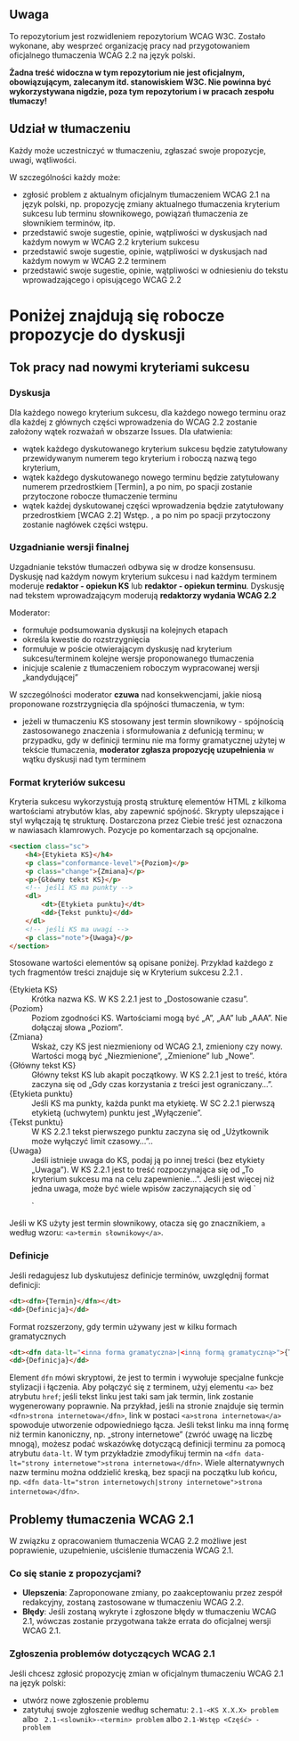 ## Uwaga

To repozytorium jest rozwidleniem repozytorium WCAG W3C. Zostało wykonane, aby wesprzeć organizację pracy nad przygotowaniem oficjalnego tłumaczenia WCAG 2.2 na język polski.

**Żadna treść widoczna w tym repozytorium nie jest oficjalnym, obowiązującym, zalecanym itd. stanowiskiem W3C. Nie powinna być wykorzystywana nigdzie, poza tym repozytorium i w pracach zespołu tłumaczy!**

## Udział w tłumaczeniu

Każdy może uczestniczyć w tłumaczeniu, zgłaszać swoje propozycje, uwagi, wątliwości.

W szczególności każdy może:

- zgłosić problem z aktualnym oficjalnym tłumaczeniem WCAG 2.1 na język polski, np. propozycję zmiany aktualnego tłumaczenia kryterium sukcesu lub terminu słownikowego, powiązań tłumaczenia ze słownikiem terminów, itp.
- przedstawić swoje sugestie, opinie, wątpliwości w dyskusjach nad każdym nowym w WCAG 2.2 kryterium sukcesu  
- przedstawić swoje sugestie, opinie, wątpliwości w dyskusjach nad każdym nowym w WCAG 2.2 terminem
- przedstawić swoje sugestie, opinie, wątpliwości w odniesieniu do tekstu wprowadzającego i opisującego WCAG 2.2

# Poniżej znajdują się robocze propozycje do dyskusji

## Tok pracy nad nowymi kryteriami sukcesu

### Dyskusja

Dla każdego nowego kryterium sukcesu, dla każdego nowego terminu oraz dla każdej z głównych części wprowadzenia do WCAG 2.2 zostanie założony wątek rozważań w obszarze Issues.
Dla ułatwienia:

- wątek każdego dyskutowanego kryterium sukcesu będzie zatytułowany przewidywanym numerem tego kryterium i roboczą nazwą tego kryterium,
- wątek każdego dyskutowanego nowego terminu będzie zatytułowany numerem przedrostkiem [Termin], a po nim, po spacji zostanie przytoczone robocze tłumaczenie terminu
- wątek każdej dyskutowanej części wprowadzenia będzie zatytułowany przedrostkiem [WCAG 2.2] Wstęp. , a po nim po spacji przytoczony zostanie nagłówek części wstępu. 

### Uzgadnianie wersji finalnej
Uzgadnianie tekstów tłumaczeń odbywa się w drodze konsensusu.
Dyskusję nad każdym nowym kryterium sukcesu i nad każdym terminem moderuje **redaktor - opiekun KS** lub **redaktor - opiekun terminu**.
Dyskusję nad tekstem wprowadzającym moderują **redaktorzy wydania WCAG 2.2**

Moderator:

- formułuje podsumowania dyskusji na kolejnych etapach
- określa kwestie do rozstrzygnięcia
- formułuje w poście otwierającym dyskusję nad kryterium sukcesu/terminem kolejne wersje proponowanego tłumaczenia
- inicjuje scalenie z tłumaczeniem roboczym wypracowanej wersji „kandydującej”

W szczególności moderator **czuwa** nad konsekwencjami, jakie niosą proponowane rozstrzygnięcia dla spójności tłumaczenia, w tym:
- jeżeli w tłumaczeniu KS stosowany jest termin słownikowy - spójnością zastosowanego znaczenia i sformułowania z defunicją terminu; w przypadku, gdy w definicji terminu nie ma formy gramatycznej użytej w tekście tłumaczenia, **moderator zgłasza propozycję uzupełnienia** w wątku dyskusji nad tym terminem   
 
### Format kryteriów sukcesu

Kryteria sukcesu wykorzystują prostą strukturę elementów HTML z kilkoma wartościami atrybutów klas, aby zapewnić spójność. Skrypty ulepszające i styl wyłączają tę strukturę. Dostarczona przez Ciebie treść jest oznaczona w nawiasach klamrowych. Pozycje po komentarzach są opcjonalne.

```html
<section class="sc">
	<h4>{Etykieta KS}</h4>
	<p class="conformance-level">{Poziom}</p>
	<p class="change">{Zmiana}</p>
	<p>{Główny tekst KS}</p>
	<!-- jeśli KS ma punkty -->
	<dl>
		<dt>{Etykieta punktu}</dt>
		<dd>{Tekst punktu}</dd>
	</dl>
	<!-- jeśli KS ma uwagi -->
	<p class="note">{Uwaga}</p>
</section>
```

Stosowane wartości elementów są opisane poniżej. Przykład każdego z tych fragmentów treści znajduje się w Kryterium sukcesu 2.2.1 .

<dl>
	<dt>{Etykieta KS}</dt>
	<dd>Krótka nazwa KS. W KS 2.2.1 jest to „Dostosowanie czasu”.</dd>
	<dt>{Poziom}</dt>
	<dd>Poziom zgodności KS. Wartościami mogą być „A”, „AA” lub „AAA”. Nie dołączaj słowa „Poziom”.</dd>
	<dt>{Zmiana}</dt>
	<dd>Wskaż, czy KS jest niezmieniony od WCAG 2.1, zmieniony czy nowy. Wartości mogą być „Niezmienione”, „Zmienione” lub „Nowe”.</dd>
	<dt>{Główny tekst KS}</dt>
	<dd>Główny tekst KS lub akapit początkowy. W KS 2.2.1 jest to treść, która zaczyna się od „Gdy czas korzystania z treści jest ograniczany…”.</dd>
	<dt>{Etykieta punktu}</dt>
	<dd>Jeśli KS ma punkty, każda punkt ma etykietę. W SC 2.2.1 pierwszą etykietą (uchwytem) punktu jest „Wyłączenie”.</dd>
	<dt>{Tekst punktu}</dt>
	<dd>W KS 2.2.1 tekst pierwszego punktu zaczyna się od „Użytkownik może wyłączyć limit czasowy…”..</dd>
	<dt>{Uwaga}</dt>
	<dd>Jeśli istnieje uwaga do KS, podaj ją po innej treści (bez etykiety „Uwaga”). W KS 2.2.1 jest to treść rozpoczynająca się od „To kryterium sukcesu ma na celu zapewnienie…”. Jeśli jest więcej niż jedna uwaga, może być wiele wpisów zaczynających się od `<p class="note">`</dd>
</dl> 

Jeśli w KS użyty jest termin słownikowy, otacza się go znacznikiem, `a` według wzoru: `<a>termin słownikowy</a>`.
 
### Definicje

Jeśli redagujesz lub dyskutujesz definicje terminów, uwzględnij format definicji: 

```html
<dt><dfn>{Termin}</dfn></dt>
<dd>{Definicja}</dd>
```

Format rozszerzony, gdy termin używany jest w kilku formach gramatycznych

```html
<dt><dfn data-lt="<inna forma gramatyczna>|<inną formą gramatyczną>">{Termin}</dfn></dt>
<dd>{Definicja}</dd>
```

Element ```dfn``` mówi skryptowi, że jest to termin i wywołuje specjalne funkcje stylizacji i łączenia. Aby połączyć się z terminem, użyj elementu `<a>` bez atrybutu `href`; jeśli tekst linku jest taki sam jak termin, link zostanie wygenerowany poprawnie. Na przykład, jeśli na stronie znajduje się termin `<dfn>strona internetowa</dfn>`, link w postaci `<a>strona internetowa</a>` spowoduje utworzenie odpowiedniego łącza. Jeśli tekst linku ma inną formę niż termin kanoniczny, np. „strony internetowe” (zwróć uwagę na liczbę mnogą), możesz podać wskazówkę dotyczącą definicji terminu za pomocą atrybutu `data-lt`. W tym przykładzie zmodyfikuj termin na `<dfn data-lt="strony internetowe">strona internetowa</dfn>`. Wiele alternatywnych nazw terminu można oddzielić kreską, bez spacji na początku lub końcu, np. `<dfn data-lt="stron internetowych|strony internetowe">strona internetowa</dfn>`. 
 

## Problemy tłumaczenia WCAG 2.1
W związku z opracowaniem tłumaczenia WCAG 2.2 możliwe jest poprawienie, uzupełnienie, uściślenie tłumaczenia WCAG 2.1. 

### Co się stanie z propozycjami? 
- **Ulepszenia**: Zaproponowane zmiany, po zaakceptowaniu przez zespół redakcyjny, zostaną zastosowane w tłumaczeniu WCAG 2.2. 
- **Błędy**: Jeśli zostaną wykryte i zgłoszone błędy w tłumaczeniu WCAG 2.1, wówczas zostanie przygotwana także errata do oficjalnej wersji WCAG 2.1.  

### Zgłoszenia problemów dotyczących WCAG 2.1
Jeśli chcesz zgłosić propozycję zmian w oficjalnym tłumaczeniu WCAG 2.1 na język polski:

- utwórz nowe zgłoszenie problemu
- zatytułuj swoje zgłoszenie według schematu: `2.1-<KS X.X.X> problem` albo ` 2.1-<slownik>-<termin> problem` albo `2.1-Wstęp <Część> - problem`






